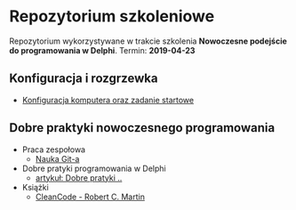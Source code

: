 ﻿# Repozytorium szkoleniowe

Repozytorium wykorzystywane w trakcie szkolenia **Nowoczesne podejście do programowania w Delphi**. Termin: **2019-04-23**

## Konfiguracja i rozgrzewka

* [Konfiguracja komputera oraz zadanie startowe](./docs/Starter.md)

## Dobre praktyki nowoczesnego programowania

* Praca zespołowa
	* [Nauka Git-a](./docs/GitLearn.md)
* Dobre pratyki programowania w Delphi
	* [artykuł: Dobre pratyki ..](./docs/GoodPractices.md)
* Książki
	* [CleanCode - Robert C. Martin](./docs/RobertMartinCleanCode.md)

